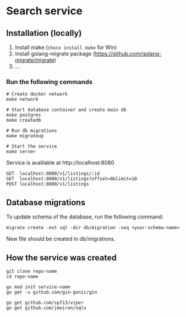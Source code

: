 # Search service

## Installation (locally)


1. Install make (`choco install make` for Win)
2. Install golang-migrate package (https://github.com/golang-migrate/migrate)
3. ...

### Run the following commands

```
# Create docker network
make network

# Start database container and create main db
make postgres
make createdb

# Run db migrations
make migrateup

# Start the service
make server
```

Service is avalilable at http://localhost:8080

```
GET  localhost:8080/v1/listings/:id
GET  localhost:8080/v1/listings?offset=0&limit=10
POST localhost:8080/v1/listings
```
## Database migrations

To update schema of the database, run the following command:

```
migrate create -ext sql -dir db/migration -seq <your-schema-name>
```

New file should be created in db/migrations.

## How the service was created

```
git clone repo-name
cd repo-name

go mod init service-name
go get -u github.com/gin-gonic/gin

go get github.com/spf13/viper
go get github.com/jmoiron/sqlx
```
